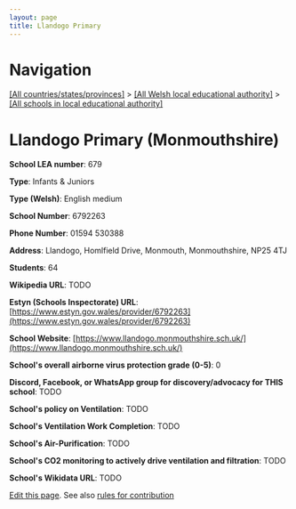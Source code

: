 ```yaml
---
layout: page
title: Llandogo Primary
---
```

# Navigation

[[All countries/states/provinces]](../../..) > [[All Welsh local educational authority]](../..) > [[All schools in local educational authority]](..)

# Llandogo Primary (Monmouthshire)

**School LEA number**: 679

**Type**: Infants & Juniors

**Type (Welsh)**: English medium

**School Number**: 6792263

**Phone Number**: 01594 530388

**Address**: Llandogo, Homlfield Drive, Monmouth, Monmouthshire, NP25 4TJ

**Students**: 64

**Wikipedia URL**: TODO

**Estyn (Schools Inspectorate) URL**: [https://www.estyn.gov.wales/provider/6792263](https://www.estyn.gov.wales/provider/6792263)

**School Website**: [https://www.llandogo.monmouthshire.sch.uk/](https://www.llandogo.monmouthshire.sch.uk/)

**School's overall airborne virus protection grade (0-5)**: 0

**Discord, Facebook, or WhatsApp group for discovery/advocacy for THIS school**: TODO

**School's policy on Ventilation**: TODO

**School's Ventilation Work Completion**: TODO

**School's Air-Purification**: TODO

**School's CO2 monitoring to actively drive ventilation and filtration**: TODO

**School's Wikidata URL**: TODO




[Edit this page](https://github.com/VentilationProject/Wales/edit/prif/./Monmouthshire/Llandogo_Primary.md). See also [rules for contribution](../../../contribution-rules/)